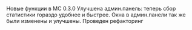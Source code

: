 Новые функции в MC 0.3.0
Улучшена админ.панель: теперь сбор статистики гораздо удобнее и быстрее. 
Окна в админ.панели так же были изменены и улучшены. Проведен рефакторинг
